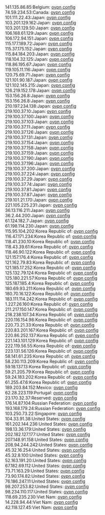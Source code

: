 141.135.86.85:Belgium: [ovpn config](vpn/141_135_86_85.ovpn)  
74.59.234.53:Canada: [ovpn config](vpn/74_59_234_53.ovpn)  
101.111.22.43:Japan: [ovpn config](vpn/101_111_22_43.ovpn)  
103.201.129.162:Japan: [ovpn config](vpn/103_201_129_162.ovpn)  
103.201.129.50:Japan: [ovpn config](vpn/103_201_129_50.ovpn)  
106.168.61.129:Japan: [ovpn config](vpn/106_168_61_129.ovpn)  
106.172.94.151:Japan: [ovpn config](vpn/106_172_94_151.ovpn)  
115.177.189.72:Japan: [ovpn config](vpn/115_177_189_72.ovpn)  
115.37.175.152:Japan: [ovpn config](vpn/115_37_175_152.ovpn)  
115.84.184.203:Japan: [ovpn config](vpn/115_84_184_203.ovpn)  
118.104.32.125:Japan: [ovpn config](vpn/118_104_32_125.ovpn)  
118.86.195.67:Japan: [ovpn config](vpn/118_86_195_67.ovpn)  
119.105.11.116:Japan: [ovpn config](vpn/119_105_11_116.ovpn)  
120.75.69.71:Japan: [ovpn config](vpn/120_75_69_71.ovpn)  
121.101.90.187:Japan: [ovpn config](vpn/121_101_90_187.ovpn)  
121.102.145.215:Japan: [ovpn config](vpn/121_102_145_215.ovpn)  
126.219.152.178:Japan: [ovpn config](vpn/126_219_152_178.ovpn)  
153.156.26.8:Japan: [ovpn config](vpn/153_156_26_8.ovpn)  
153.156.26.8:Japan: [ovpn config](vpn/153_156_26_8.ovpn)  
210.197.234.138:Japan: [ovpn config](vpn/210_197_234_138.ovpn)  
219.100.37.10:Japan: [ovpn config](vpn/219_100_37_10.ovpn)  
219.100.37.100:Japan: [ovpn config](vpn/219_100_37_100.ovpn)  
219.100.37.103:Japan: [ovpn config](vpn/219_100_37_103.ovpn)  
219.100.37.11:Japan: [ovpn config](vpn/219_100_37_11.ovpn)  
219.100.37.126:Japan: [ovpn config](vpn/219_100_37_126.ovpn)  
219.100.37.131:Japan: [ovpn config](vpn/219_100_37_131.ovpn)  
219.100.37.154:Japan: [ovpn config](vpn/219_100_37_154.ovpn)  
219.100.37.158:Japan: [ovpn config](vpn/219_100_37_158.ovpn)  
219.100.37.159:Japan: [ovpn config](vpn/219_100_37_159.ovpn)  
219.100.37.190:Japan: [ovpn config](vpn/219_100_37_190.ovpn)  
219.100.37.196:Japan: [ovpn config](vpn/219_100_37_196.ovpn)  
219.100.37.200:Japan: [ovpn config](vpn/219_100_37_200.ovpn)  
219.100.37.224:Japan: [ovpn config](vpn/219_100_37_224.ovpn)  
219.100.37.29:Japan: [ovpn config](vpn/219_100_37_29.ovpn)  
219.100.37.74:Japan: [ovpn config](vpn/219_100_37_74.ovpn)  
219.100.37.81:Japan: [ovpn config](vpn/219_100_37_81.ovpn)  
219.100.37.87:Japan: [ovpn config](vpn/219_100_37_87.ovpn)  
219.101.21.170:Japan: [ovpn config](vpn/219_101_21_170.ovpn)  
221.105.225.231:Japan: [ovpn config](vpn/221_105_225_231.ovpn)  
36.13.116.211:Japan: [ovpn config](vpn/36_13_116_211.ovpn)  
36.2.44.200:Japan: [ovpn config](vpn/36_2_44_200.ovpn)  
61.124.182.7:Japan: [ovpn config](vpn/61_124_182_7.ovpn)  
61.198.114.230:Japan: [ovpn config](vpn/61_198_114_230.ovpn)  
115.95.104.202:Korea Republic of: [ovpn config](vpn/115_95_104_202.ovpn)  
116.47.171.234:Korea Republic of: [ovpn config](vpn/116_47_171_234.ovpn)  
118.41.230.10:Korea Republic of: [ovpn config](vpn/118_41_230_10.ovpn)  
118.43.39.61:Korea Republic of: [ovpn config](vpn/118_43_39_61.ovpn)  
118.46.90.122:Korea Republic of: [ovpn config](vpn/118_46_90_122.ovpn)  
121.157.176.4:Korea Republic of: [ovpn config](vpn/121_157_176_4.ovpn)  
121.162.79.83:Korea Republic of: [ovpn config](vpn/121_162_79_83.ovpn)  
121.185.17.252:Korea Republic of: [ovpn config](vpn/121_185_17_252.ovpn)  
125.132.79.124:Korea Republic of: [ovpn config](vpn/125_132_79_124.ovpn)  
125.180.221.57:Korea Republic of: [ovpn config](vpn/125_180_221_57.ovpn)  
125.187.185.4:Korea Republic of: [ovpn config](vpn/125_187_185_4.ovpn)  
180.69.93.211:Korea Republic of: [ovpn config](vpn/180_69_93_211.ovpn)  
180.70.16.122:Korea Republic of: [ovpn config](vpn/180_70_16_122.ovpn)  
183.111.114.242:Korea Republic of: [ovpn config](vpn/183_111_114_242.ovpn)  
1.227.26.160:Korea Republic of: [ovpn config](vpn/1_227_26_160.ovpn)  
211.217.150.147:Korea Republic of: [ovpn config](vpn/211_217_150_147.ovpn)  
218.238.107.34:Korea Republic of: [ovpn config](vpn/218_238_107_34.ovpn)  
220.116.154.98:Korea Republic of: [ovpn config](vpn/220_116_154_98.ovpn)  
220.73.21.33:Korea Republic of: [ovpn config](vpn/220_73_21_33.ovpn)  
220.83.201.167:Korea Republic of: [ovpn config](vpn/220_83_201_167.ovpn)  
220.86.252.137:Korea Republic of: [ovpn config](vpn/220_86_252_137.ovpn)  
221.143.101.129:Korea Republic of: [ovpn config](vpn/221_143_101_129.ovpn)  
222.119.56.55:Korea Republic of: [ovpn config](vpn/222_119_56_55.ovpn)  
223.131.56.126:Korea Republic of: [ovpn config](vpn/223_131_56_126.ovpn)  
58.141.61.235:Korea Republic of: [ovpn config](vpn/58_141_61_235.ovpn)  
58.230.113.209:Korea Republic of: [ovpn config](vpn/58_230_113_209.ovpn)  
59.18.137.13:Korea Republic of: [ovpn config](vpn/59_18_137_13.ovpn)  
59.21.205.79:Korea Republic of: [ovpn config](vpn/59_21_205_79.ovpn)  
59.24.183.202:Korea Republic of: [ovpn config](vpn/59_24_183_202.ovpn)  
61.255.47.6:Korea Republic of: [ovpn config](vpn/61_255_47_6.ovpn)  
189.203.84.152:Mexico: [ovpn config](vpn/189_203_84_152.ovpn)  
62.28.223.119:Portugal: [ovpn config](vpn/62_28_223_119.ovpn)  
23.170.32.37:Reserved: [ovpn config](vpn/23_170_32_37.ovpn)  
176.14.87.104:Russian Federation: [ovpn config](vpn/176_14_87_104.ovpn)  
193.168.179.24:Russian Federation: [ovpn config](vpn/193_168_179_24.ovpn)  
103.250.73.22:Singapore: [ovpn config](vpn/103_250_73_22.ovpn)  
104.33.91.38:United States: [ovpn config](vpn/104_33_91_38.ovpn)  
161.202.144.236:United States: [ovpn config](vpn/161_202_144_236.ovpn)  
198.13.36.179:United States: [ovpn config](vpn/198_13_36_179.ovpn)  
202.182.127.177:United States: [ovpn config](vpn/202_182_127_177.ovpn)  
207.148.91.158:United States: [ovpn config](vpn/207_148_91_158.ovpn)  
208.94.244.242:United States: [ovpn config](vpn/208_94_244_242.ovpn)  
45.32.16.254:United States: [ovpn config](vpn/45_32_16_254.ovpn)  
45.32.8.100:United States: [ovpn config](vpn/45_32_8_100.ovpn)  
52.163.191.20:United States: [ovpn config](vpn/52_163_191_20.ovpn)  
67.182.69.112:United States: [ovpn config](vpn/67_182_69_112.ovpn)  
73.71.163.29:United States: [ovpn config](vpn/73_71_163_29.ovpn)  
73.90.174.82:United States: [ovpn config](vpn/73_90_174_82.ovpn)  
76.186.247.11:United States: [ovpn config](vpn/76_186_247_11.ovpn)  
98.207.253.82:United States: [ovpn config](vpn/98_207_253_82.ovpn)  
98.234.110.117:United States: [ovpn config](vpn/98_234_110_117.ovpn)  
118.69.235.230:Viet Nam: [ovpn config](vpn/118_69_235_230.ovpn)  
14.228.94.44:Viet Nam: [ovpn config](vpn/14_228_94_44.ovpn)  
42.118.127.45:Viet Nam: [ovpn config](vpn/42_118_127_45.ovpn)  
